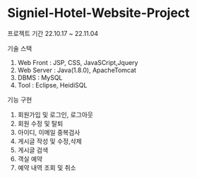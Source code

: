 # Signiel-Hotel-Website-Project

프로젝트 기간
22.10.17 ~ 22.11.04 

기술 스택
1. Web Front : JSP, CSS, JavaSCript,Jquery
2. Web Server : Java(1.8.0), ApacheTomcat
3. DBMS : MySQL
4. Tool : Eclipse, HeidiSQL


기능 구현
1. 회원가입 및 로그인, 로그아웃
2. 회원 수정 및 탈퇴
3. 아이디, 이메일 중복검사
4. 게시글 작성 및 수정,삭제
5. 게시글 검색
6. 객실 예약
7. 예약 내역 조회 및 취소


